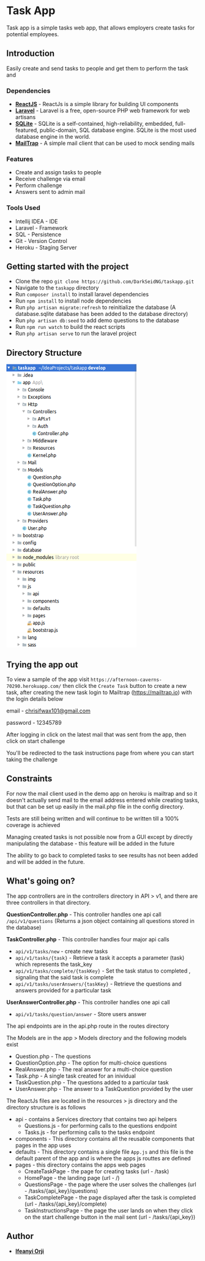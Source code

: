 # Task App
Task app is a simple tasks web app, that allows employers create tasks for potential employees.

## Introduction
Easily create and send tasks to people and get them to perform the task and 

### Dependencies  
* **[ReactJS](https://reactjs.org)** - ReactJs is a simple library for building UI components
* **[Laravel](https://laravel.com)** - Laravel is a free, open-source PHP web framework for web artisans
* **[SQLite](https://www.sqlite.org)** - SQLite is a self-contained, high-reliability, embedded, full-featured, public-domain, SQL database engine. SQLite is the most used database engine in the world.
* **[MailTrap](https://mailtrap.io)** - A simple mail client that can be used to mock sending mails
### Features
<ul>
<li>Create and assign tasks to people</li>
<li>Receive challenge via email</li>
<li>Perform challenge</li>
<li>Answers sent to admin mail</li>
</ul>

### Tools Used
- Intellij IDEA - IDE
- Laravel - Framework
- SQL - Persistence
- Git - Version Control
- Heroku - Staging Server

## Getting started with the project 
* Clone the repo `git clone https://github.com/DarkSeidNG/taskapp.git`
* Navigate to the `taskapp` directory
* Run `composer install` to install laravel dependencies
* Run `npm install` to install node dependencies
* Run `php artisan migrate:refresh` to reinitialize the database (A database.sqlite database has been added to the database directory)
* Run `php artisan db:seed` to add demo questions to the database
* Run `npm run watch` to build the react scripts
* Run `php artisan serve` to run the laravel project


Directory Structure
-
![Directory Structure](/structure.png?raw=true "Directory Structure")

Trying the app out
-
To view a sample of the app visit `https://afternoon-caverns-70290.herokuapp.com/` then click the `Create Task` button to create a new task,
after creating the new task login to Mailtrap (https://mailtrap.io) with the login details below

email - chrisifwax101@gmail.com

password - 12345789

After logging in click on the latest mail that was sent from the app, then click on start challenge

You'll be redirected to the task instructions page from where you can start taking the challenge


## Constraints
For now the mail client used in the demo app on heroku is mailtrap and so it doesn't actually send mail to the email address entered while creating tasks, but that can be set up easily in the mail.php file in the config directory.

Tests are still being written and will continue to be written till a 100% coverage is achieved

Managing created tasks is not possible now from a GUI except by directly manipulating the database - this feature will be added in the future

The ability to go back to completed tasks to see results has not been added and will be added in the future.

What's going on?
-
The app controllers are in the controllers directory in API > v1, 
and there are three controllers in that directory.

**QuestionController.php** - This controller handles one api call
 `/api/v1/questions` (Returns a json object containing all questions stored in the database) 
 
 **TaskController.php** - This controller handles four major api calls
 * `api/v1/tasks/new` - create new tasks
 * `api/v1/tasks/{task}` - Retrieve a task it accepts a parameter (task) which represents the task_key
 * `api/v1/tasks/complete/{taskKey}` - Set the task status to completed , signaling that the said task is complete
 * `api/v1/tasks/userAnswers/{taskKey}` - Retrieve the questions and answers provided for a particular task
 
 **UserAnswerController.php** - This controller handles one api call 
 * `api/v1/tasks/question/answer` - Store users answer
 
The api endpoints are in the api.php route in the routes directory

The Models are in the app > Models directory and the following models exist
* Question.php - The questions
* QuestionOption.php - The option for multi-choice questions
* RealAnswer.php - The real answer for a multi-choice question
* Task.php - A single task created for an inividual
* TaskQuestion.php - The questions added to a particular task
* UserAnswer.php - The answer to a TaskQuestion provided by the user

The ReactJs files are located in the resources > js directory and the directory structure is as follows
* api - contains a Services directory that contains two api helpers 
  * Questions.js - for performing calls to the questions endpoint
  * Tasks.js - for performing calls to the tasks endpoint
* components - This directory contains all the reusable components that pages in the app uses
* defaults - This directory contains a single file `App.js` and this file is the default parent of the app and is where the apps js routtes are defined
* pages - this directory contains the apps web pages
    * CreateTaskPage - the page for creating tasks (url - /task)
    * HomePage - the landing page (url - /)
    * QuestionsPage - the page where the user solves the challenges (url - /tasks/{api_key}/questions)
    * TaskCompletePage - the page displayed after the task is completed (url - /tasks/{api_key}/complete)
    * TaskInstructionsPage - the page the user lands on when they click on the start challenge button in the mail sent (url - /tasks/{api_key})
    
## Author
* **[Ifeanyi Orji](ifeanyicorji@gmail.com)**
